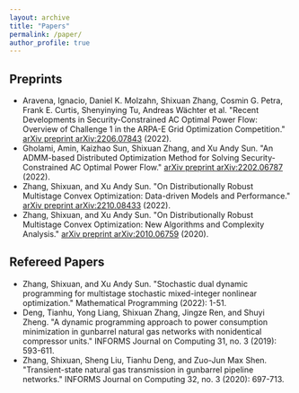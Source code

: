 ```yaml
---
layout: archive
title: "Papers"
permalink: /paper/
author_profile: true
---
```


## Preprints

* Aravena, Ignacio, Daniel K. Molzahn, Shixuan Zhang, Cosmin G. Petra, Frank E. Curtis, Shenyinying Tu, Andreas Wächter et al. "Recent Developments in Security-Constrained AC Optimal Power Flow: Overview of Challenge 1 in the ARPA-E Grid Optimization Competition." [arXiv preprint arXiv:2206.07843](https://arxiv.org/abs/2206.07843) (2022).
* Gholami, Amin, Kaizhao Sun, Shixuan Zhang, and Xu Andy Sun. "An ADMM-based Distributed Optimization Method for Solving Security-Constrained AC Optimal Power Flow." [arXiv preprint arXiv:2202.06787](https://arxiv.org/abs/2202.06787) (2022).
* Zhang, Shixuan, and Xu Andy Sun. "On Distributionally Robust Multistage Convex Optimization: Data-driven Models and Performance." [arXiv preprint arXiv:2210.08433](https://arxiv.org/abs/2210.08433) (2022).
* Zhang, Shixuan, and Xu Andy Sun. "On Distributionally Robust Multistage Convex Optimization: New Algorithms and Complexity Analysis." [arXiv preprint arXiv:2010.06759](https://arxiv.org/abs/2010.06759) (2020).

## Refereed Papers

* Zhang, Shixuan, and Xu Andy Sun. "Stochastic dual dynamic programming for multistage stochastic mixed-integer nonlinear optimization." Mathematical Programming (2022): 1-51.
* Deng, Tianhu, Yong Liang, Shixuan Zhang, Jingze Ren, and Shuyi Zheng. "A dynamic programming approach to power consumption minimization in gunbarrel natural gas networks with nonidentical compressor units." INFORMS Journal on Computing 31, no. 3 (2019): 593-611.
* Zhang, Shixuan, Sheng Liu, Tianhu Deng, and Zuo-Jun Max Shen. "Transient-state natural gas transmission in gunbarrel pipeline networks." INFORMS Journal on Computing 32, no. 3 (2020): 697-713.

